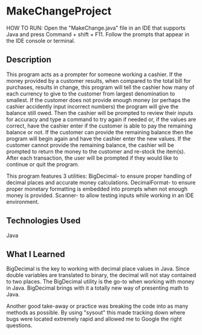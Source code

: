 # MakeChangeProject

HOW TO RUN: Open the "MakeChange.java" file in an IDE that supports Java and press Command + shift + F11. Follow the prompts that appear in the IDE console or terminal. 

## Description
This program acts as a prompter for someone working a cashier. If the money provided by a customer results, when compared to the total bill for purchases, results in change, this program will tell the cashier how many of each currency to give to the customer from largest denomination to smallest. If the customer does not provide enough money (or perhaps the cashier accidently input incorrect numbers) the program will give the balance still owed. Then the cashier will be prompted to review their inputs for accuracy and type a command to try again if needed or, if the values are correct, have the cashier enter if the customer is able to pay the remaining balance or not. If the customer can provide the remaining balance then the program will begin again and have the cashier enter the new values. If the customer cannot provide the remaining balance, the cashier will be prompted to return the money to the customer and re-stock the item(s). After each transaction, the user will be prompted if they would like to continue or quit the program. 

This program features 3 utilities:
BigDecimal- to ensure proper handling of decimal places and accurate money calculations.
DecimalFormat- to ensure proper monetary formatting is embedded into prompts when not enough money is provided.
Scanner- to allow testing inputs while working in an IDE environment.
## Technologies Used
 Java
## What I Learned
BigDecimal is the key to working with decimal place values in Java. Since double variables are translated to binary, the decimal will not stay contained to two places. The BigDecimal utility is the go-to when working with money in Java. BigDecimal brings with it a totally new way of presenting math to Java. 

Another good take-away or practice was breaking the code into as many methods as possible. By using "sysout" this made tracking down where bugs were located extremely rapid and allowed me to Google the right questions.  
